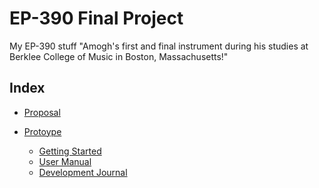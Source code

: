 # EP-390 Final Project
 My EP-390 stuff
 "Amogh's first and final instrument during his studies at Berklee College of Music in Boston, Massachusetts!"

## Index


* [Proposal](./Proposal.md)

* [Protoype](/Prototype/)
    * [Getting Started](/Prototype/Getting%20Started.md)
    * [User Manual](/Prototype/User%20Manual.md)
    * [Development Journal](/Prototype/Developer%20Manual.md)
